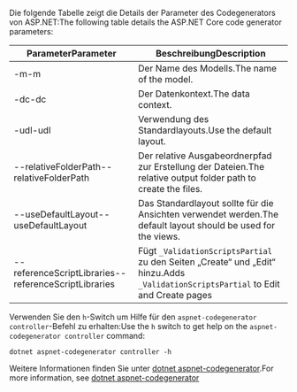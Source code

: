 <span data-ttu-id="e27f5-101">Die folgende Tabelle zeigt die Details der Parameter des Codegenerators von ASP.NET:</span><span class="sxs-lookup"><span data-stu-id="e27f5-101">The following table details the ASP.NET Core code generator parameters:</span></span>

| <span data-ttu-id="e27f5-102">Parameter</span><span class="sxs-lookup"><span data-stu-id="e27f5-102">Parameter</span></span>               | <span data-ttu-id="e27f5-103">Beschreibung</span><span class="sxs-lookup"><span data-stu-id="e27f5-103">Description</span></span>|
| ----------------- | ------------ |
| <span data-ttu-id="e27f5-104">-m</span><span class="sxs-lookup"><span data-stu-id="e27f5-104">-m</span></span>  | <span data-ttu-id="e27f5-105">Der Name des Modells.</span><span class="sxs-lookup"><span data-stu-id="e27f5-105">The name of the model.</span></span> |
| <span data-ttu-id="e27f5-106">-dc</span><span class="sxs-lookup"><span data-stu-id="e27f5-106">-dc</span></span>  | <span data-ttu-id="e27f5-107">Der Datenkontext.</span><span class="sxs-lookup"><span data-stu-id="e27f5-107">The data context.</span></span> |
| <span data-ttu-id="e27f5-108">-udl</span><span class="sxs-lookup"><span data-stu-id="e27f5-108">-udl</span></span> | <span data-ttu-id="e27f5-109">Verwendung des Standardlayouts.</span><span class="sxs-lookup"><span data-stu-id="e27f5-109">Use the default layout.</span></span> |
| <span data-ttu-id="e27f5-110">--relativeFolderPath</span><span class="sxs-lookup"><span data-stu-id="e27f5-110">--relativeFolderPath</span></span> | <span data-ttu-id="e27f5-111">Der relative Ausgabeordnerpfad zur Erstellung der Dateien.</span><span class="sxs-lookup"><span data-stu-id="e27f5-111">The relative output folder path to create the files.</span></span> |
| <span data-ttu-id="e27f5-112">--useDefaultLayout</span><span class="sxs-lookup"><span data-stu-id="e27f5-112">--useDefaultLayout</span></span> | <span data-ttu-id="e27f5-113">Das Standardlayout sollte für die Ansichten verwendet werden.</span><span class="sxs-lookup"><span data-stu-id="e27f5-113">The default layout should be used for the views.</span></span> |
| <span data-ttu-id="e27f5-114">--referenceScriptLibraries</span><span class="sxs-lookup"><span data-stu-id="e27f5-114">--referenceScriptLibraries</span></span> | <span data-ttu-id="e27f5-115">Fügt `_ValidationScriptsPartial` zu den Seiten „Create“ und „Edit“ hinzu.</span><span class="sxs-lookup"><span data-stu-id="e27f5-115">Adds `_ValidationScriptsPartial` to Edit and Create pages</span></span> |

<span data-ttu-id="e27f5-116">Verwenden Sie den `h`-Switch um Hilfe für den `aspnet-codegenerator controller`-Befehl zu erhalten:</span><span class="sxs-lookup"><span data-stu-id="e27f5-116">Use the `h` switch to get help on the `aspnet-codegenerator controller` command:</span></span>

```dotnetcli
dotnet aspnet-codegenerator controller -h
```

<span data-ttu-id="e27f5-117">Weitere Informationen finden Sie unter [dotnet aspnet-codegenerator](xref:fundamentals/tools/dotnet-aspnet-codegenerator).</span><span class="sxs-lookup"><span data-stu-id="e27f5-117">For more information, see [dotnet aspnet-codegenerator](xref:fundamentals/tools/dotnet-aspnet-codegenerator)</span></span>
